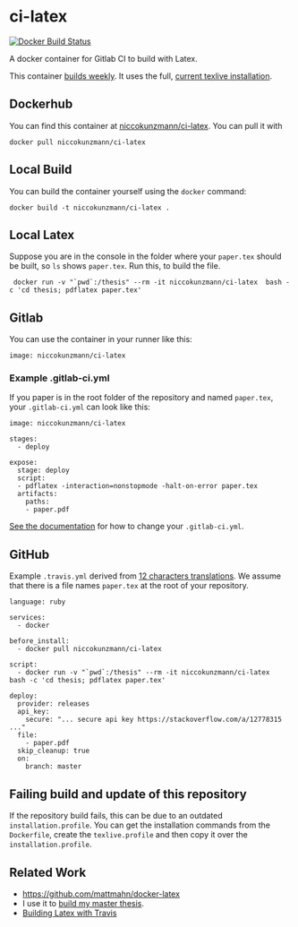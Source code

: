 # ci-latex

[![Docker Build Status](https://img.shields.io/docker/build/niccokunzmann/ci-latex.svg)](https://hub.docker.com/r/niccokunzmann/ci-latex/builds/)

A docker container for Gitlab CI to build with Latex.

This container [builds weekly][cron-job].
It uses the full, [current texlive installation][curr].

## Dockerhub

You can find this container at [niccokunzmann/ci-latex][hub].
You can pull it with

    docker pull niccokunzmann/ci-latex

## Local Build

You can build the container yourself using the `docker` command:

    docker build -t niccokunzmann/ci-latex .

## Local Latex

Suppose you are in the console in the folder where your
 `paper.tex` should be built, so `ls` shows `paper.tex`.
 Run this, to build the file.

     docker run -v "`pwd`:/thesis" --rm -it niccokunzmann/ci-latex  bash -c 'cd thesis; pdflatex paper.tex'

## Gitlab

You can use the container in your runner like this:

    image: niccokunzmann/ci-latex

### Example .gitlab-ci.yml

If you paper is in the root folder of the repository and named `paper.tex`, your `.gitlab-ci.yml` can look like this:

```
image: niccokunzmann/ci-latex

stages:
  - deploy

expose:
  stage: deploy
  script:
  - pdflatex -interaction=nonstopmode -halt-on-error paper.tex
  artifacts:
    paths:
    - paper.pdf
```

[See the documentation](https://docs.gitlab.com/ce/ci/yaml/README.html#image-and-services) for how to change your `.gitlab-ci.yml`.

## GitHub

Example `.travis.yml` derived from [12 characters translations](https://github.com/niccokunzmann/12characters-translations/).
We assume that there is a file names `paper.tex` at the root of your repository.

```
language: ruby

services:
  - docker

before_install:
  - docker pull niccokunzmann/ci-latex

script:
  - docker run -v "`pwd`:/thesis" --rm -it niccokunzmann/ci-latex  bash -c 'cd thesis; pdflatex paper.tex'

deploy:
  provider: releases
  api_key:
    secure: "... secure api key https://stackoverflow.com/a/12778315 ..."
  file:
    - paper.pdf
  skip_cleanup: true
  on:
    branch: master
```

## Failing build and update of this repository

If the repository build fails, this can be due to an outdated
`installation.profile`.
You can get the installation commands from the `Dockerfile`,
create the `texlive.profile` and then copy it over the
`installation.profile`.

## Related Work

- https://github.com/mattmahn/docker-latex
- I use it to [build my master thesis][master-thesis].
- [Building Latex with Travis](https://github.com/harshjv/travis-ci-latex-pdf)

[hub]: https://hub.docker.com/r/niccokunzmann/ci-latex
[cron-job]: https://github.com/niccokunzmann/ci-latex/tree/cron-job
[curr]: http://tug.org/texlive/acquire-netinstall.html
[master-thesis]: https://gitlab.quelltext.eu/niccokunzmann/masterarbeit/
